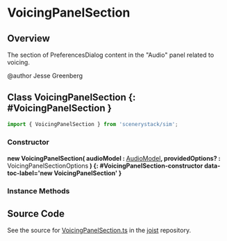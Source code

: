 # VoicingPanelSection

## Overview

The section of PreferencesDialog content in the "Audio" panel related to voicing.

@author Jesse Greenberg

## Class VoicingPanelSection {: #VoicingPanelSection }


```js
import { VoicingPanelSection } from 'scenerystack/sim';
```
### Constructor

#### new VoicingPanelSection( audioModel : <span style="font-weight: 400;">[AudioModel](../sim/PreferencesModel.md#AudioModel)</span>, providedOptions? : <span style="font-weight: 400;">VoicingPanelSectionOptions</span> ) {: #VoicingPanelSection-constructor data-toc-label='new VoicingPanelSection' }

### Instance Methods





## Source Code

See the source for [VoicingPanelSection.ts](https://github.com/phetsims/joist/blob/main/js/preferences/VoicingPanelSection.ts) in the [joist](https://github.com/phetsims/joist) repository.

